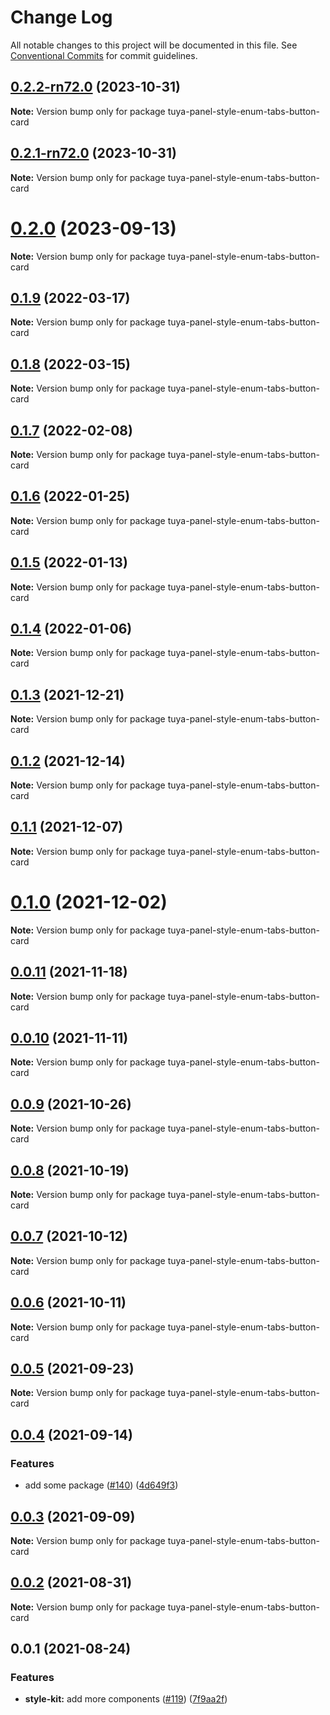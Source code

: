 # Change Log

All notable changes to this project will be documented in this file.
See [Conventional Commits](https://conventionalcommits.org) for commit guidelines.

## [0.2.2-rn72.0](https://github.com/tuya/tuya-panel-kit/compare/tuya-panel-style-enum-tabs-button-card@0.2.1-rn72.0...tuya-panel-style-enum-tabs-button-card@0.2.2-rn72.0) (2023-10-31)

**Note:** Version bump only for package tuya-panel-style-enum-tabs-button-card





## [0.2.1-rn72.0](https://github.com/tuya/tuya-panel-kit/compare/tuya-panel-style-enum-tabs-button-card@0.2.0...tuya-panel-style-enum-tabs-button-card@0.2.1-rn72.0) (2023-10-31)

**Note:** Version bump only for package tuya-panel-style-enum-tabs-button-card





# [0.2.0](https://github.com/tuya/tuya-panel-kit/compare/tuya-panel-style-enum-tabs-button-card@0.1.9...tuya-panel-style-enum-tabs-button-card@0.2.0) (2023-09-13)

**Note:** Version bump only for package tuya-panel-style-enum-tabs-button-card





## [0.1.9](https://github.com/tuya/tuya-panel-kit/compare/tuya-panel-style-enum-tabs-button-card@0.1.8...tuya-panel-style-enum-tabs-button-card@0.1.9) (2022-03-17)

**Note:** Version bump only for package tuya-panel-style-enum-tabs-button-card





## [0.1.8](https://github.com/tuya/tuya-panel-kit/compare/tuya-panel-style-enum-tabs-button-card@0.1.7...tuya-panel-style-enum-tabs-button-card@0.1.8) (2022-03-15)

**Note:** Version bump only for package tuya-panel-style-enum-tabs-button-card





## [0.1.7](https://github.com/tuya/tuya-panel-kit/compare/tuya-panel-style-enum-tabs-button-card@0.1.6...tuya-panel-style-enum-tabs-button-card@0.1.7) (2022-02-08)

**Note:** Version bump only for package tuya-panel-style-enum-tabs-button-card





## [0.1.6](https://github.com/tuya/tuya-panel-kit/compare/tuya-panel-style-enum-tabs-button-card@0.1.5...tuya-panel-style-enum-tabs-button-card@0.1.6) (2022-01-25)

**Note:** Version bump only for package tuya-panel-style-enum-tabs-button-card





## [0.1.5](https://github.com/tuya/tuya-panel-kit/compare/tuya-panel-style-enum-tabs-button-card@0.1.4...tuya-panel-style-enum-tabs-button-card@0.1.5) (2022-01-13)

**Note:** Version bump only for package tuya-panel-style-enum-tabs-button-card





## [0.1.4](https://github.com/tuya/tuya-panel-kit/compare/tuya-panel-style-enum-tabs-button-card@0.1.3...tuya-panel-style-enum-tabs-button-card@0.1.4) (2022-01-06)

**Note:** Version bump only for package tuya-panel-style-enum-tabs-button-card





## [0.1.3](https://github.com/tuya/tuya-panel-kit/compare/tuya-panel-style-enum-tabs-button-card@0.1.2...tuya-panel-style-enum-tabs-button-card@0.1.3) (2021-12-21)

**Note:** Version bump only for package tuya-panel-style-enum-tabs-button-card





## [0.1.2](https://github.com/tuya/tuya-panel-kit/compare/tuya-panel-style-enum-tabs-button-card@0.1.1...tuya-panel-style-enum-tabs-button-card@0.1.2) (2021-12-14)

**Note:** Version bump only for package tuya-panel-style-enum-tabs-button-card





## [0.1.1](https://github.com/tuya/tuya-panel-kit/compare/tuya-panel-style-enum-tabs-button-card@0.0.11...tuya-panel-style-enum-tabs-button-card@0.1.1) (2021-12-07)

**Note:** Version bump only for package tuya-panel-style-enum-tabs-button-card





# [0.1.0](https://github.com/tuya/tuya-panel-kit/compare/tuya-panel-style-enum-tabs-button-card@0.0.11...tuya-panel-style-enum-tabs-button-card@0.1.0) (2021-12-02)

**Note:** Version bump only for package tuya-panel-style-enum-tabs-button-card





## [0.0.11](https://github.com/tuya/tuya-panel-kit/compare/tuya-panel-style-enum-tabs-button-card@0.0.10...tuya-panel-style-enum-tabs-button-card@0.0.11) (2021-11-18)

**Note:** Version bump only for package tuya-panel-style-enum-tabs-button-card





## [0.0.10](https://github.com/tuya/tuya-panel-kit/compare/tuya-panel-style-enum-tabs-button-card@0.0.9...tuya-panel-style-enum-tabs-button-card@0.0.10) (2021-11-11)

**Note:** Version bump only for package tuya-panel-style-enum-tabs-button-card





## [0.0.9](https://github.com/tuya/tuya-panel-kit/compare/tuya-panel-style-enum-tabs-button-card@0.0.8...tuya-panel-style-enum-tabs-button-card@0.0.9) (2021-10-26)

**Note:** Version bump only for package tuya-panel-style-enum-tabs-button-card





## [0.0.8](https://github.com/tuya/tuya-panel-kit/compare/tuya-panel-style-enum-tabs-button-card@0.0.6...tuya-panel-style-enum-tabs-button-card@0.0.8) (2021-10-19)

**Note:** Version bump only for package tuya-panel-style-enum-tabs-button-card





## [0.0.7](https://github.com/tuya/tuya-panel-kit/compare/tuya-panel-style-enum-tabs-button-card@0.0.6...tuya-panel-style-enum-tabs-button-card@0.0.7) (2021-10-12)

**Note:** Version bump only for package tuya-panel-style-enum-tabs-button-card





## [0.0.6](https://github.com/tuya/tuya-panel-kit/compare/tuya-panel-style-enum-tabs-button-card@0.0.5...tuya-panel-style-enum-tabs-button-card@0.0.6) (2021-10-11)

**Note:** Version bump only for package tuya-panel-style-enum-tabs-button-card





## [0.0.5](https://github.com/tuya/tuya-panel-kit/compare/tuya-panel-style-enum-tabs-button-card@0.0.4...tuya-panel-style-enum-tabs-button-card@0.0.5) (2021-09-23)

**Note:** Version bump only for package tuya-panel-style-enum-tabs-button-card





## [0.0.4](https://github.com/tuya/tuya-panel-kit/compare/tuya-panel-style-enum-tabs-button-card@0.0.3...tuya-panel-style-enum-tabs-button-card@0.0.4) (2021-09-14)


### Features

* add some package ([#140](https://github.com/tuya/tuya-panel-kit/issues/140)) ([4d649f3](https://github.com/tuya/tuya-panel-kit/commit/4d649f3020ac96bc9aa16c0d27f925b13244317c))





## [0.0.3](https://github.com/tuya/tuya-panel-kit/compare/tuya-panel-style-enum-tabs-button-card@0.0.2...tuya-panel-style-enum-tabs-button-card@0.0.3) (2021-09-09)

**Note:** Version bump only for package tuya-panel-style-enum-tabs-button-card





## [0.0.2](https://github.com/tuya/tuya-panel-kit/compare/tuya-panel-style-enum-tabs-button-card@0.0.1...tuya-panel-style-enum-tabs-button-card@0.0.2) (2021-08-31)

**Note:** Version bump only for package tuya-panel-style-enum-tabs-button-card





## 0.0.1 (2021-08-24)


### Features

* **style-kit:** add more components ([#119](https://github.com/tuya/tuya-panel-kit/issues/119)) ([7f9aa2f](https://github.com/tuya/tuya-panel-kit/commit/7f9aa2fecf01c73760eeb88fcc09703ccef3afca))
